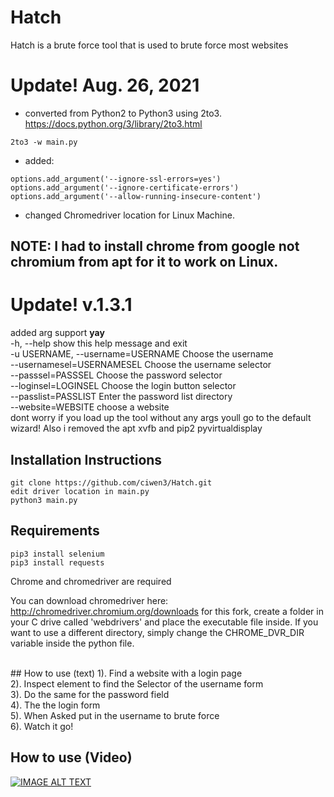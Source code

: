 # Hatch
Hatch is a brute force tool that is used to brute force most websites

# Update! Aug. 26, 2021
 - converted from Python2 to Python3 using 2to3. https://docs.python.org/3/library/2to3.html
```
2to3 -w main.py
```
 - added: 
 ``` 
 options.add_argument('--ignore-ssl-errors=yes')
 options.add_argument('--ignore-certificate-errors')
 options.add_argument('--allow-running-insecure-content')
 ```
 - changed Chromedriver location for Linux Machine. 
## NOTE: I had to install chrome from google not chromium from apt for it to work on Linux. 

# Update! v.1.3.1
added arg support **yay**
<br> 
  -h, --help            show this help message and exit<br>
  -u USERNAME, --username=USERNAME Choose the username<br>
  --usernamesel=USERNAMESEL Choose the username selector<br>
  --passsel=PASSSEL     Choose the password selector<br>
  --loginsel=LOGINSEL   Choose the login button selector<br>
  --passlist=PASSLIST   Enter the password list directory<br>
  --website=WEBSITE     choose a website<br>
dont worry if you load up the tool without any args youll go to the default wizard!
Also i removed the apt xvfb and pip2 pyvirtualdisplay
## Installation Instructions
```
git clone https://github.com/ciwen3/Hatch.git
edit driver location in main.py
python3 main.py
```

## Requirements
```
pip3 install selenium
pip3 install requests
```
Chrome and chromedriver are required

You can download chromedriver here: http://chromedriver.chromium.org/downloads
for this fork, create a folder in your C drive called 'webdrivers' and place the executable file inside. If you want to use a different directory, simply change the CHROME_DVR_DIR variable inside the python file.

<br>
## How to use (text)
1). Find a website with a login page<br>
2). Inspect element to find the Selector of the username form<br>
3). Do the same for the password field<br>
4). The the login form <br>
5). When Asked put in the username to brute force<br>
6). Watch it go!

## How to use (Video)
[![IMAGE ALT TEXT](https://i.ytimg.com/vi/Hd_kQVnajxk/1.jpg)](https://youtu.be/Hd_kQVnajxk "Video Title")


